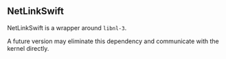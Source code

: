 ## NetLinkSwift

NetLinkSwift is a wrapper around `libnl-3`.

A future version may eliminate this dependency and communicate with the kernel directly.

